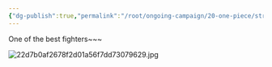 ```yaml
---
{"dg-publish":true,"permalink":"/root/ongoing-campaign/20-one-piece/strahds-lieutenants/the-lady/"}
---
```


One of the best fighters~~~


![22d7b0af2678f2d01a56f7dd73079629.jpg](/img/user/Root/Resources/Images/22d7b0af2678f2d01a56f7dd73079629.jpg)